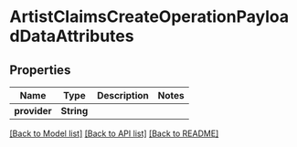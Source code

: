 # ArtistClaimsCreateOperationPayloadDataAttributes

## Properties
Name | Type | Description | Notes
------------ | ------------- | ------------- | -------------
**provider** | **String** |  | 

[[Back to Model list]](../README.md#documentation-for-models) [[Back to API list]](../README.md#documentation-for-api-endpoints) [[Back to README]](../README.md)


